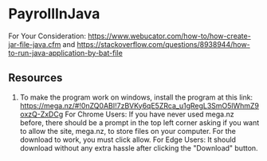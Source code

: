 # PayrollInJava

For Your Consideration: https://www.webucator.com/how-to/how-create-jar-file-java.cfm and https://stackoverflow.com/questions/8938944/how-to-run-java-application-by-bat-file

## Resources
1) To make the program work on windows, install the program at this link: https://mega.nz/#!0nZQ0ABI!7zBVKy6qE5ZRca_u1gRegL3SmO5lWhmZ9oxzQ-ZxDCg For Chrome Users: If you have never used mega.nz before, there should be a prompt in the top left corner asking if you want to allow the site, mega.nz, to store files on your computer. For the download to work, you must click allow. For Edge Users: It should download without any extra hassle after clicking the "Download" button.

